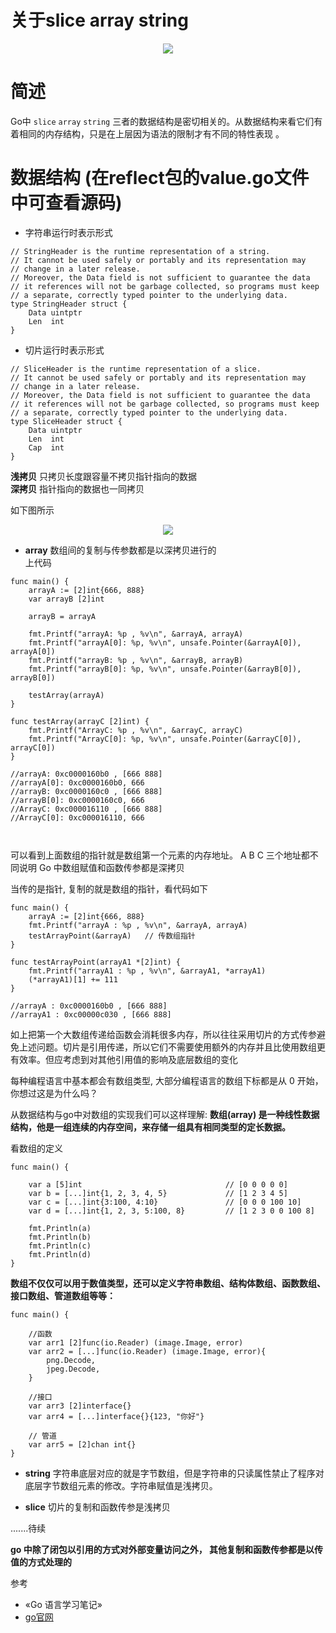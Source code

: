 # 关于slice array string

<p align='center'>
<img src='https://github.com/w1991668899/blog/blob/master/image/go/slice_array.jpeg'>
</p>

# 简述
Go中 `slice` `array` `string` 三者的数据结构是密切相关的。从数据结构来看它们有着相同的内存结构，只是在上层因为语法的限制才有不同的特性表现
。

# 数据结构 (在reflect包的value.go文件中可查看源码)

- 字符串运行时表示形式
```
// StringHeader is the runtime representation of a string.
// It cannot be used safely or portably and its representation may
// change in a later release.
// Moreover, the Data field is not sufficient to guarantee the data
// it references will not be garbage collected, so programs must keep
// a separate, correctly typed pointer to the underlying data.
type StringHeader struct {
	Data uintptr
	Len  int
}
```

- 切片运行时表示形式
```$xslt
// SliceHeader is the runtime representation of a slice.
// It cannot be used safely or portably and its representation may
// change in a later release.
// Moreover, the Data field is not sufficient to guarantee the data
// it references will not be garbage collected, so programs must keep
// a separate, correctly typed pointer to the underlying data.
type SliceHeader struct {
	Data uintptr
	Len  int
	Cap  int
}
```

**浅拷贝** 只拷贝长度跟容量不拷贝指针指向的数据<br>
**深拷贝** 指针指向的数据也一同拷贝

如下图所示

<p align='center'>
<img src='https://github.com/w1991668899/blog/blob/master/src/image/go/%E6%B7%B1%E6%8B%B7%E8%B4%9D%E4%B8%8E%E6%B5%85%E6%8B%B7%E8%B4%9D.png'>
</p>



- **array** 数组间的复制与传参数都是以深拷贝进行的<br>
上代码
```
func main() {
	arrayA := [2]int{666, 888}
	var arrayB [2]int

	arrayB = arrayA

	fmt.Printf("arrayA: %p , %v\n", &arrayA, arrayA)
	fmt.Printf("arrayA[0]: %p, %v\n", unsafe.Pointer(&arrayA[0]), arrayA[0])
	fmt.Printf("arrayB: %p , %v\n", &arrayB, arrayB)
	fmt.Printf("arrayB[0]: %p, %v\n", unsafe.Pointer(&arrayB[0]), arrayB[0])

	testArray(arrayA)
}

func testArray(arrayC [2]int) {
	fmt.Printf("ArrayC: %p , %v\n", &arrayC, arrayC)
	fmt.Printf("ArrayC[0]: %p, %v\n", unsafe.Pointer(&arrayC[0]), arrayC[0])
}

//arrayA: 0xc0000160b0 , [666 888]
//arrayA[0]: 0xc0000160b0, 666
//arrayB: 0xc0000160c0 , [666 888]
//arrayB[0]: 0xc0000160c0, 666
//ArrayC: 0xc000016110 , [666 888]
//ArrayC[0]: 0xc000016110, 666



```

可以看到上面数组的指针就是数组第一个元素的内存地址。 A B C 三个地址都不同说明 Go 中数组赋值和函数传参都是深拷贝

当传的是指针, 复制的就是数组的指针，看代码如下
```
func main() {
	arrayA := [2]int{666, 888}
	fmt.Printf("arrayA : %p , %v\n", &arrayA, arrayA)
	testArrayPoint(&arrayA)   // 传数组指针
}

func testArrayPoint(arrayA1 *[2]int) {
	fmt.Printf("arrayA1 : %p , %v\n", &arrayA1, *arrayA1)
	(*arrayA1)[1] += 111
}

//arrayA : 0xc0000160b0 , [666 888]
//arrayA1 : 0xc00000c030 , [666 888]
```

如上把第一个大数组传递给函数会消耗很多内存，所以往往采用切片的方式传参避免上述问题。切片是引用传递，所以它们不需要使用额外的内存并且比使用数组更有效率。但应考虑到对其他引用值的影响及底层数组的变化

每种编程语言中基本都会有数组类型, 大部分编程语言的数组下标都是从 0 开始，你想过这是为什么吗？

从数据结构与go中对数组的实现我们可以这样理解: **数组(array) 是一种线性数据结构，他是一组连续的内存空间，来存储一组具有相同类型的定长数据。**

看数组的定义
```
func main() {

	var a [5]int                                // [0 0 0 0 0]
	var	b = [...]int{1, 2, 3, 4, 5}             // [1 2 3 4 5]
	var	c = [...]int{3:100, 4:10}               // [0 0 0 100 10]
	var d = [...]int{1, 2, 3, 5:100, 8}         // [1 2 3 0 0 100 8]

	fmt.Println(a)
	fmt.Println(b)
	fmt.Println(c)
	fmt.Println(d)
}
```

**数组不仅仅可以用于数值类型，还可以定义字符串数组、结构体数组、函数数组、接口数组、管道数组等等：**

```
func main() {
	
	//函数
	var arr1 [2]func(io.Reader) (image.Image, error)
	var arr2 = [...]func(io.Reader) (image.Image, error){
		png.Decode,
		jpeg.Decode,
	}
	
	//接口
	var arr3 [2]interface{}
	var arr4 = [...]interface{}{123, "你好"}

	// 管道
	var arr5 = [2]chan int{}
}
```

- **string** 字符串底层对应的就是字节数组，但是字符串的只读属性禁止了程序对底层字节数组元素的修改。字符串赋值是浅拷贝。

- **slice** 切片的复制和函数传参是浅拷贝

.......待续

**go 中除了闭包以引用的方式对外部变量访问之外， 其他复制和函数传参都是以传值的方式处理的**







参考
- &laquo;Go 语言学习笔记&raquo;
- [go官网](https://golang.org/)
